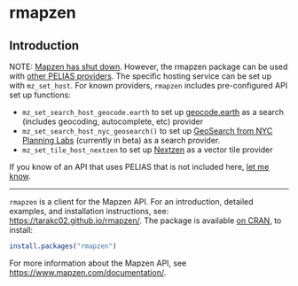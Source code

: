rmapzen
================

<!-- README.md is generated from README.Rmd. Please edit that file -->

## Introduction

NOTE: [Mapzen has shut down](https://www.mapzen.com/blog/shutdown/).
However, the rmapzen package can be used with [other PELIAS
providers](https://www.mapzen.com/blog/migration/). The specific hosting
service can be set up with `mz_set_host`. For known providers, `rmapzen`
includes pre-configured API set up functions:

-   `mz_set_search_host_geocode.earth` to set up
    [geocode.earth](https://geocode.earth/) as a search (includes
    geocoding, autocomplete, etc) provider
-   `mz_set_search_host_nyc_geosearch()` to set up [GeoSearch from NYC
    Planning Labs](https://geosearch.planninglabs.nyc/) (currently in
    beta) as a search provider.
-   `mz_set_tile_host_nextzen` to set up
    [Nextzen](https://www.nextzen.org/) as a vector tile provider

If you know of an API that uses PELIAS that is not included here, [let
me know](https://github.com/tarakc02/rmapzen/issues/new).

------------------------------------------------------------------------

`rmapzen` is a client for the Mapzen API. For an introduction, detailed
examples, and installation instructions, see:
<https://tarakc02.github.io/rmapzen/>. The package is available [on
CRAN](https://cran.r-project.org/package=rmapzen), to install:

``` r
install.packages("rmapzen")
```

For more information about the Mapzen API, see
<https://www.mapzen.com/documentation/>.

